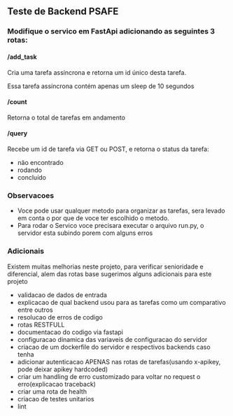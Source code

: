 ## Teste de Backend PSAFE

### Modifique o servico em FastApi adicionando as seguintes 3 rotas:

#### /add_task

Cria uma tarefa assíncrona e retorna um id único desta tarefa.

Essa tarefa assíncrona contém apenas um sleep de 10 segundos

#### /count

Retorna o total de tarefas em andamento

#### /query

Recebe um id de tarefa via GET ou POST, e retorna o status da tarefa:

* não encontrado
* rodando
* concluído


### Observacoes
* Voce pode usar qualquer metodo para organizar as tarefas, sera levado em conta
o por que de voce ter escolhido o metodo.
* Para rodar o Servico voce precisara executar o arquivo run.py, o servidor esta subindo porem
com alguns erros


### Adicionais
Existem muitas melhorias neste projeto, para verificar senioridade e diferencial, alem das rotas base
sugerimos alguns adicionais para este projeto

* validacao de dados de entrada
* explicacao de qual backend usou para as tarefas como um comparativo entre outros
* resolucao de erros de codigo
* rotas RESTFULL
* documentacao do codigo via fastapi
* configuracao dinamica das variaveis de configuracao do servidor
* criacao de um dockerfile do servidor e respectivos backends caso tenha
* adicionar autenticacao APENAS nas rotas de tarefas(usando x-apikey, pode deixar apikey hardcoded)
* criar um handling de erro customizado para voltar no request o erro(explicacao traceback)
* criar uma rota de health
* criacao de testes unitarios
* lint